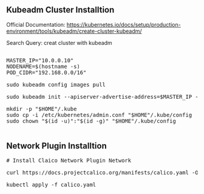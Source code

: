 ## Kubeadm Cluster Installtion

Official Documentation: https://kubernetes.io/docs/setup/production-environment/tools/kubeadm/create-cluster-kubeadm/

Search Query: creat cluster with kubeadm
<pre>

MASTER_IP="10.0.0.10"
NODENAME=$(hostname -s)
POD_CIDR="192.168.0.0/16"

sudo kubeadm config images pull

sudo kubeadm init --apiserver-advertise-address=$MASTER_IP --apiserver-cert-extra-sans=$MASTER_IP --pod-network-cidr=$POD_CIDR --node-name "$NODENAME" --ignore-preflight-errors Swap

mkdir -p "$HOME"/.kube
sudo cp -i /etc/kubernetes/admin.conf "$HOME"/.kube/config
sudo chown "$(id -u)":"$(id -g)" "$HOME"/.kube/config

</pre>

## Network Plugin Installtion

<pre>
# Install Claico Network Plugin Network 

curl https://docs.projectcalico.org/manifests/calico.yaml -O

kubectl apply -f calico.yaml
</pre>